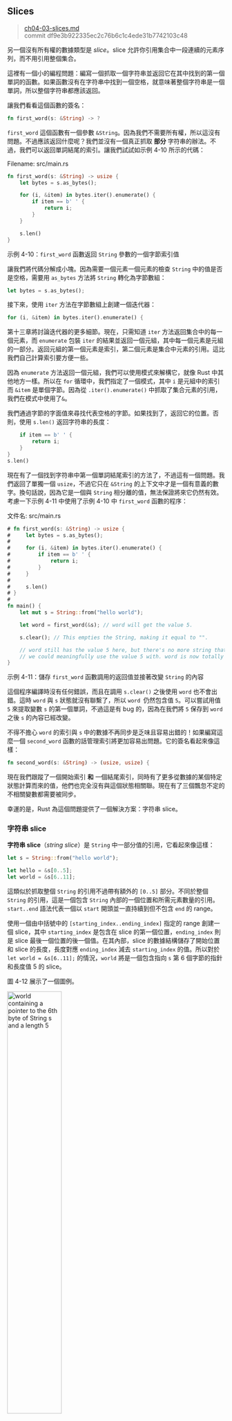 ## Slices

> [ch04-03-slices.md](https://github.com/rust-lang/book/blob/master/second-edition/src/ch04-03-slices.md)
> <br>
> commit df9e3b922335ec2c76b6c1c4ede31b7742103c48

另一個沒有所有權的數據類型是 *slice*。slice 允許你引用集合中一段連續的元素序列，而不用引用整個集合。

這裡有一個小的編程問題：編寫一個抓取一個字符串並返回它在其中找到的第一個單詞的函數。如果函數沒有在字符串中找到一個空格，就意味著整個字符串是一個單詞，所以整個字符串都應該返回。

讓我們看看這個函數的簽名：

```rust
fn first_word(s: &String) -> ?
```

`first_word` 這個函數有一個參數 `&String`。因為我們不需要所有權，所以這沒有問題。不過應該返回什麼呢？我們並沒有一個真正抓取 **部分** 字符串的辦法。不過，我們可以返回單詞結尾的索引。讓我們試試如示例 4-10 所示的代碼：

<span class="filename">Filename: src/main.rs</span>

```rust
fn first_word(s: &String) -> usize {
    let bytes = s.as_bytes();

    for (i, &item) in bytes.iter().enumerate() {
        if item == b' ' {
            return i;
        }
    }

    s.len()
}
```

<span class="caption">示例 4-10：`first_word` 函數返回 `String` 參數的一個字節索引值</span>

讓我們將代碼分解成小塊。因為需要一個元素一個元素的檢查 `String` 中的值是否是空格，需要用 `as_bytes` 方法將 `String` 轉化為字節數組：

```rust
let bytes = s.as_bytes();
```

接下來，使用 `iter` 方法在字節數組上創建一個迭代器：

```rust
for (i, &item) in bytes.iter().enumerate() {
```

第十三章將討論迭代器的更多細節。現在，只需知道 `iter` 方法返回集合中的每一個元素，而 `enumerate` 包裝 `iter` 的結果並返回一個元組，其中每一個元素是元組的一部分。返回元組的第一個元素是索引，第二個元素是集合中元素的引用。這比我們自己計算索引要方便一些。

因為 `enumerate` 方法返回一個元組，我們可以使用模式來解構它，就像 Rust 中其他地方一樣。所以在 `for` 循環中，我們指定了一個模式，其中 `i` 是元組中的索引而 `&item` 是單個字節。因為從 `.iter().enumerate()` 中抓取了集合元素的引用，我們在模式中使用了`&`。

我們通過字節的字面值來尋找代表空格的字節。如果找到了，返回它的位置。否則，使用 `s.len()` 返回字符串的長度：

```rust
    if item == b' ' {
        return i;
    }
}
s.len()
```

現在有了一個找到字符串中第一個單詞結尾索引的方法了，不過這有一個問題。我們返回了單獨一個 `usize`，不過它只在 `&String` 的上下文中才是一個有意義的數字。換句話說，因為它是一個與 `String` 相分離的值，無法保證將來它仍然有效。考慮一下示例 4-11 中使用了示例 4-10 中 `first_word` 函數的程序：

<span class="filename">文件名: src/main.rs</span>

```rust
# fn first_word(s: &String) -> usize {
#     let bytes = s.as_bytes();
#
#     for (i, &item) in bytes.iter().enumerate() {
#         if item == b' ' {
#             return i;
#         }
#     }
#
#     s.len()
# }
#
fn main() {
    let mut s = String::from("hello world");

    let word = first_word(&s); // word will get the value 5.

    s.clear(); // This empties the String, making it equal to "".

    // word still has the value 5 here, but there's no more string that
    // we could meaningfully use the value 5 with. word is now totally invalid!
}
```

<span class="caption">示例 4-11：儲存 `first_word` 函數調用的返回值並接著改變 `String` 的內容</span>

這個程序編譯時沒有任何錯誤，而且在調用 `s.clear()` 之後使用 `word` 也不會出錯。這時 `word` 與 `s` 狀態就沒有聯繫了，所以 `word `仍然包含值 `5`。可以嘗試用值 `5` 來提取變數 `s` 的第一個單詞，不過這是有 bug 的，因為在我們將 `5` 保存到 `word` 之後 `s` 的內容已經改變。

不得不擔心 `word` 的索引與 `s` 中的數據不再同步是乏味且容易出錯的！如果編寫這麼一個 `second_word` 函數的話管理索引將更加容易出問題。它的簽名看起來像這樣：

```rust
fn second_word(s: &String) -> (usize, usize) {
```

現在我們跟蹤了一個開始索引 **和** 一個結尾索引，同時有了更多從數據的某個特定狀態計算而來的值，他們也完全沒有與這個狀態相關聯。現在有了三個飄忽不定的不相關變數都需要被同步。

幸運的是，Rust 為這個問題提供了一個解決方案：字符串 slice。

### 字符串 slice

**字符串 slice**（*string slice*）是 `String` 中一部分值的引用，它看起來像這樣：

```rust
let s = String::from("hello world");

let hello = &s[0..5];
let world = &s[6..11];
```

這類似於抓取整個 `String` 的引用不過帶有額外的 `[0..5]` 部分。不同於整個 `String` 的引用，這是一個包含 `String` 內部的一個位置和所需元素數量的引用。`start..end` 語法代表一個以 `start` 開頭並一直持續到但不包含 `end` 的 range。

使用一個由中括號中的 `[starting_index..ending_index]` 指定的 range 創建一個 slice，其中 `starting_index` 是包含在 slice 的第一個位置，`ending_index` 則是 slice 最後一個位置的後一個值。在其內部，slice 的數據結構儲存了開始位置和 slice 的長度，長度對應 `ending_index` 減去 `starting_index` 的值。所以對於 `let world = &s[6..11];` 的情況，`world` 將是一個包含指向 `s` 第 6 個字節的指針和長度值 5 的 slice。

圖 4-12 展示了一個圖例。

<img alt="world containing a pointer to the 6th byte of String s and a length 5" src="img/trpl04-06.svg" class="center" style="width: 50%;" />

<span class="caption">圖 4-12：引用了部分 `String` 的字符串 slice</span>

對於 Rust 的 `..` range 語法，如果想要從第一個索引（0）開始，可以不寫兩個點號之前的值。換句話說，如下兩個語句是相同的：

```rust
let s = String::from("hello");

let slice = &s[0..2];
let slice = &s[..2];
```

由此類推，如果 slice 包含 `String` 的最後一個字節，也可以捨棄尾部的數字。這意味著如下也是相同的：

```rust
let s = String::from("hello");

let len = s.len();

let slice = &s[3..len];
let slice = &s[3..];
```

也可以同時捨棄這兩個值來抓取一個整個字符串的 slice。所以如下亦是相同的：

```rust
let s = String::from("hello");

let len = s.len();

let slice = &s[0..len];
let slice = &s[..];
```

在記住所有這些知識後，讓我們重寫 `first_word` 來返回一個 slice。「字符串 slice」 的類型簽名寫作 `&str`：

<span class="filename">文件名: src/main.rs</span>

```rust
fn first_word(s: &String) -> &str {
    let bytes = s.as_bytes();

    for (i, &item) in bytes.iter().enumerate() {
        if item == b' ' {
            return &s[0..i];
        }
    }

    &s[..]
}
```

我們使用跟示例 4-10 相同的方式抓取單詞結尾的索引，通過尋找第一個出現的空格。當我們找到一個空格，我們返回一個索引，它使用字符串的開始和空格的索引來作為開始和結束的索引。

現在當調用 `first_word` 時，會返回一個單獨的與底層數據相聯繫的值。這個值由一個 slice 開始位置的引用和 slice 中元素的數量組成。

`second_word`函數也可以改為返回一個 slice：

```rust
fn second_word(s: &String) -> &str {
```

現在我們有了一個不易混雜的直觀的 API 了，因為編譯器會確保指向 `String` 的引用保持有效。還記得示例 4-11 程序中，那個當我們抓取第一個單詞結尾的索引不過接著就清除了字符串所以索引就無效了的 bug 嗎？那些代碼邏輯上是不正確的，不過卻沒有表現出任何直接的錯誤。問題會在之後嘗試對空字符串使用第一個單詞的索引時出現。slice 就不可能出現這種 bug 並讓我們更早的知道出問題了。使用 slice 版本的 `first_word` 會拋出一個編譯時錯誤：

<span class="filename">Filename: src/main.rs</span>

```rust
fn main() {
    let mut s = String::from("hello world");

    let word = first_word(&s);

    s.clear(); // Error!
}
```

這裡是編譯錯誤：

```text
17:6 error: cannot borrow `s` as mutable because it is also borrowed as
            immutable [E0502]
    s.clear(); // Error!
    ^
15:29 note: previous borrow of `s` occurs here; the immutable borrow prevents
            subsequent moves or mutable borrows of `s` until the borrow ends
    let word = first_word(&s);
                           ^
18:2 note: previous borrow ends here
fn main() {

}
^
```

回憶一下借用規則，當擁有某值的不可變引用時，就不能再抓取一個可變引用。因為 `clear` 需要清空 `String`，它嘗試抓取一個可變引用，它失敗了。Rust 不僅使得我們的 API 簡單易用，也在編譯時就消除了一整類的錯誤！

#### 字符串字面值就是 slice

還記得我們講到過字符串字面值被儲存在二進制文件中嗎。現在知道 slice 了，我們就可以正確的理解字符串字面值了：

```rust
let s = "Hello, world!";
```

這裡 `s` 的類型是 `&str`：它是一個指向二進制程序特定位置的 slice。這也就是為什麼字符串字面值是不可變的；`&str` 是一個不可變引用。

#### 字符串 slice 作為參數

在知道了能夠抓取字面值和 `String` 的 slice 後引起了另一個對 `first_word` 的改進，這是它的簽名：

```rust
fn first_word(s: &String) -> &str {
```

相反一個更有經驗的 Rustacean 會寫下如下這一行，因為它使得可以對 `String` 和 `&str` 使用相同的函數：

```rust
fn first_word(s: &str) -> &str {
```

如果有一個字符串 slice，可以直接傳遞它。如果有一個 `String`，則可以傳遞整個 `String` 的 slice。定義一個抓取字符串 slice 而不是字符串引用的函數使得我們的 API 更加通用並且不會丟失任何功能：

<span class="filename">Filename: src/main.rs</span>

```rust
# fn first_word(s: &str) -> &str {
#     let bytes = s.as_bytes();
#
#     for (i, &item) in bytes.iter().enumerate() {
#         if item == b' ' {
#             return &s[0..i];
#         }
#     }
#
#     &s[..]
# }
fn main() {
    let my_string = String::from("hello world");

    // first_word works on slices of `String`s
    let word = first_word(&my_string[..]);

    let my_string_literal = "hello world";

    // first_word works on slices of string literals
    let word = first_word(&my_string_literal[..]);

    // since string literals *are* string slices already,
    // this works too, without the slice syntax!
    let word = first_word(my_string_literal);
}
```

### 其他 slice

字符串 slice，正如你想像的那樣，是針對字符串的。不過也有更通用的 slice 類型。考慮一下這個數組：

```rust
let a = [1, 2, 3, 4, 5];
```

就跟我們想要抓取字符串的一部分那樣，我們也會想要引用數組的一部分，而我們可以這樣做：

```rust
let a = [1, 2, 3, 4, 5];

let slice = &a[1..3];
```

這個 slice 的類型是 `&[i32]`。它跟以跟字符串 slice 一樣的方式工作，通過儲存第一個元素的引用和一個長度。你可以對其他所有類型的集合使用這類 slice。第八章講到 vector 時會詳細討論這些集合。

## 總結

所有權、借用和 slice 這些概念是 Rust 何以在編譯時保障內存安全的關鍵所在。Rust 像其他系統編程語言那樣給予你對內存使用的控制，但擁有數據所有者在離開作用域後自動清除其數據的功能意味著你無須額外編寫和調試相關的控制代碼。

所有權系統影響了 Rust 中其他很多部分如何工作，所以我們還會繼續講到這些概念，這將貫穿本書的餘下內容。讓我們開始下一個章節，來看看如何將多份數據組合進一個 `struct` 中。